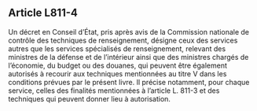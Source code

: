 Article L811-4
----
Un décret en Conseil d’État, pris après avis de la Commission nationale de
contrôle des techniques de renseignement, désigne ceux des services autres que
les services spécialisés de renseignement, relevant des ministres de la défense
et de l’intérieur ainsi que des ministres chargés de l’économie, du budget ou
des douanes, qui peuvent être également autorisés à recourir aux techniques
mentionnées au titre V dans les conditions prévues par le présent livre. Il
précise notamment, pour chaque service, celles des finalités mentionnées à
l’article L. 811-3 et des techniques qui peuvent donner lieu à autorisation.
